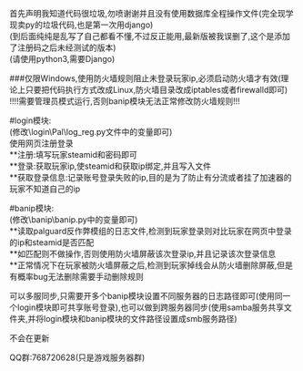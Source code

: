 首先声明我知道代码很垃圾,勿喷谢谢并且没有使用数据库全程操作文件(完全现学现卖py的垃圾代码,也是第一次用django)  
(到后面纯纯是乱写了自己都看不懂,不过反正能用,最新版被我误删了,这个是添加了注册码之后未经测试的版本)  
(请使用python3,需要Django)  
  
###仅限Windows,使用防火墙规则阻止未登录玩家ip,必须启动防火墙才有效(理论上只要把代码执行方式改成Linux,防火墙目录改成iptables或者firewalld即可)  
!!!!需要管理员模式运行,否则banip模块无法正常修改防火墙规则!!!
  
#login模块:  
(修改\login\Pal\log_reg.py文件中的变量即可)  
使用网页注册登录  
  **注册:填写玩家steamid和密码即可  
  **登录:获取玩家ip,使steamid和获取ip绑定,并且写入文件  
  **获取登录信息:记录账号登录失败的ip,目的是为了防止有分流或者挂了加速器的玩家不知道自己的ip  
    
#banip模块:  
(修改\banip\banip.py中的变量即可)  
  **读取palguard反作弊模组的日志文件,检测到玩家登录则对比玩家在网页中登录的ip和steamid是否匹配  
  **如匹配则不做操作,否则使用防火墙屏蔽该次登录ip,并且记录该次登录信息  
  **正常情况下在玩家被防火墙屏蔽之后,检测到玩家掉线会从防火墙删除屏蔽,但是有概率bug无法删除需要手动删除规则  
    
可以多服同步,只需要开多个banip模块设置不同服务器的日志路径即可(使用同一个login模块即可共享账号登录),也可以做到跨服务器同步(使用samba服务共享文件夹,并将login模块和banip模块的文件路径设置成smb服务路径)  
  
不会在更新  
  
QQ群:768720628(只是游戏服务器群)  
